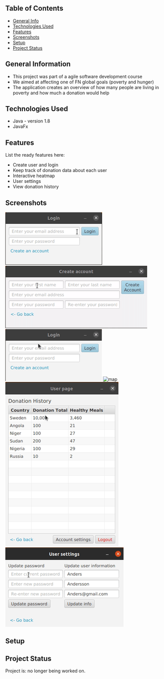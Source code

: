 ## Table of Contents
* [General Info](#general-information)
* [Technologies Used](#technologies-used)
* [Features](#features)
* [Screenshots](#screenshots)
* [Setup](#setup)
* [Project Status](#project-status)
<!-- * [License](#license) -->

## General Information
- This project was part of a agile software development course
- We aimed at affecting one of FN global goals (poverty and hunger)
- The application creates an overview of how many people are living in poverty and how much a donation would help

## Technologies Used
- Java - version 1.8
- JavaFx

## Features
List the ready features here:
- Create user and login
- Keep track of donation data about each user
- Interactive heatmap
- User settings
- View donation history

## Screenshots
![login](./images/1.gif)
![create-account](./images/2.gif)
![login](./images/3.gif)
![map](./images/4.gif)
![user-page](./images/5.gif)
![user-settings](./images/6.gif)
<!-- If you have screenshots you'd like to share, include them here. -->

## Setup

## Project Status
Project is: no longer being worked on.



